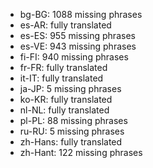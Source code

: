 - bg-BG: 1088 missing phrases
- es-AR: fully translated
- es-ES: 955 missing phrases
- es-VE: 943 missing phrases
- fi-FI: 940 missing phrases
- fr-FR: fully translated
- it-IT: fully translated
- ja-JP: 5 missing phrases
- ko-KR: fully translated
- nl-NL: fully translated
- pl-PL: 88 missing phrases
- ru-RU: 5 missing phrases
- zh-Hans: fully translated
- zh-Hant: 122 missing phrases

